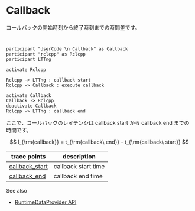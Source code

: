 # Callback

コールバックの開始時刻から終了時刻までの時間差です。

```plantuml


participant "UserCode \n Callback" as Callback
participant "rclcpp" as Rclcpp
participant LTTng

activate Rclcpp

Rclcpp -> LTTng : callback start
Rclcpp -> Callback : execute callback

activate Callback
Callback -> Rclcpp
deactivate Callback
Rclcpp -> LTTng : callback end
```

ここで、コールバックのレイテンシは callback start から callback end までの時間です。

$$
l_{\rm{callback}} = t_{\rm{callback\ end}} - t_{\rm{callback\ start}}
$$

| trace points                                                                 | description         |
| ---------------------------------------------------------------------------- | ------------------- |
| [callback_start](../../trace_points/runtime_trace_points#ros2callback_start) | callback start time |
| [callback_end](../../trace_points/runtime_trace_points#ros2callback_end)     | callback end time   |

See also

- [RuntimeDataProvider API](https://tier4.github.io/CARET_analyze/latest/infra/#caret_analyze.infra.lttng.lttng.Lttng.compose_callback_records)
